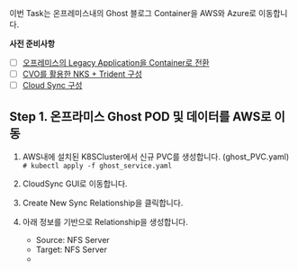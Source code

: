 
이번 Task는 온프레미스내의 Ghost 블로그  Container을 AWS와 Azure로 이동합니다. 

**사전 준비사항** 
 - [ ] [오프레미스의 Legacy Application을 Container로 전환](https://github.com/netappkr/NDX_Handsonworkshop-/blob/master/containerization/OnPremcontainer.md)
 - [ ]  [CVO를 활용한 NKS + Trident 구성](https://github.com/netappkr/NDX_Handsonworkshop-/blob/master/K8s_on_MultiCloud/NKSwithCVO.md)
  - [ ]  [Cloud Sync 구성](https://github.com/netappkr/NDX_Handsonworkshop-/blob/master/Data_Mobility_MultiCloud/OnPremtoCloudStorage.md)
 
  ## Step 1. 온프라미스 Ghost POD 및 데이터를 AWS로 이동 
1. AWS내에 설치된 K8SCluster에서 신규 PVC를 생성합니다. (ghost_PVC.yaml)
     `# kubectl apply -f ghost_service.yaml` 


3. CloudSync GUI로 이동합니다.

4. Create New Sync Relationship을 클릭합니다.

5. 아래 정보를 기반으로 Relationship을 생성합니다.
     * Source: NFS Server 
     * Target: NFS Server 
     *  
   
<!--stackedit_data:
eyJoaXN0b3J5IjpbMTcxMjU5OTQyOCwtMTcwMjM0NTEwM119
-->